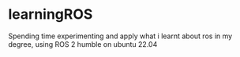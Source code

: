 # learningROS
Spending time experimenting and apply what i learnt about ros in my degree, using ROS 2 humble on ubuntu 22.04
